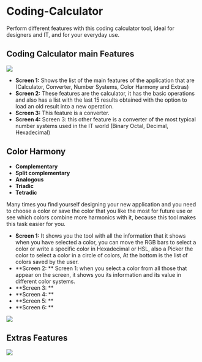 # Coding-Calculator
Perform different features with this coding calculator tool, ideal for designers and IT, and for your everyday use.

## Coding Calculator main Features

<image src="https://github.com/Jesr2104/Coding-Calculator/blob/ff25835b44f07f3f3ab9bfcef23f5fcffbd2099b/resource-image/Screen-Apps%20%E2%80%93%20Coding-Calculator1_transparent.png"/>

- **Screen 1:** Shows the list of the main features of the application that are (Calculator, Converter, Number Systems, Color Harmony and Extras)
- **Screen 2:** These features are the calculator, it has the basic operations and also has a list with the last 15 results obtained with the option to load an old result into a new operation.
- **Screen 3:** This feature is a converter.
- **Screen 4:** Screen 3: this other feature is a converter of the most typical number systems used in the IT world (Binary Octal, Decimal, Hexadecimal)

## Color Harmony

- **Complementary**
- **Split complementary**
- **Analogous**
- **Triadic**
- **Tetradic**

Many times you find yourself designing your new application and you need to choose a color or save the color that you like the most for future use or see which colors combine more harmonics with it, because this tool makes this task easier for you.

- **Screen 1:** It shows you the tool with all the information that it shows when you have selected a color, you can move the RGB bars to select a color or write a specific color in Hexadecimal or HSL, also a Picker the color to select a color in a circle of colors, At the bottom is the list of colors saved by the user.
- **Screen 2: ** Screen 1: when you select a color from all those that appear on the screen, it shows you its information and its value in different color systems.
- **Screen 3: **
- **Screen 4: **
- **Screen 5: **
- **Screen 6: **

<image src="https://github.com/Jesr2104/Coding-Calculator/blob/ff25835b44f07f3f3ab9bfcef23f5fcffbd2099b/resource-image/Screen-Apps%20%E2%80%93%20Coding-Calculator2_transparent.png"/>

## Extras Features
<image src="https://github.com/Jesr2104/Coding-Calculator/blob/ff25835b44f07f3f3ab9bfcef23f5fcffbd2099b/resource-image/Screen-Apps%20%E2%80%93%20Coding-Calculator3_transparent.png"/>
